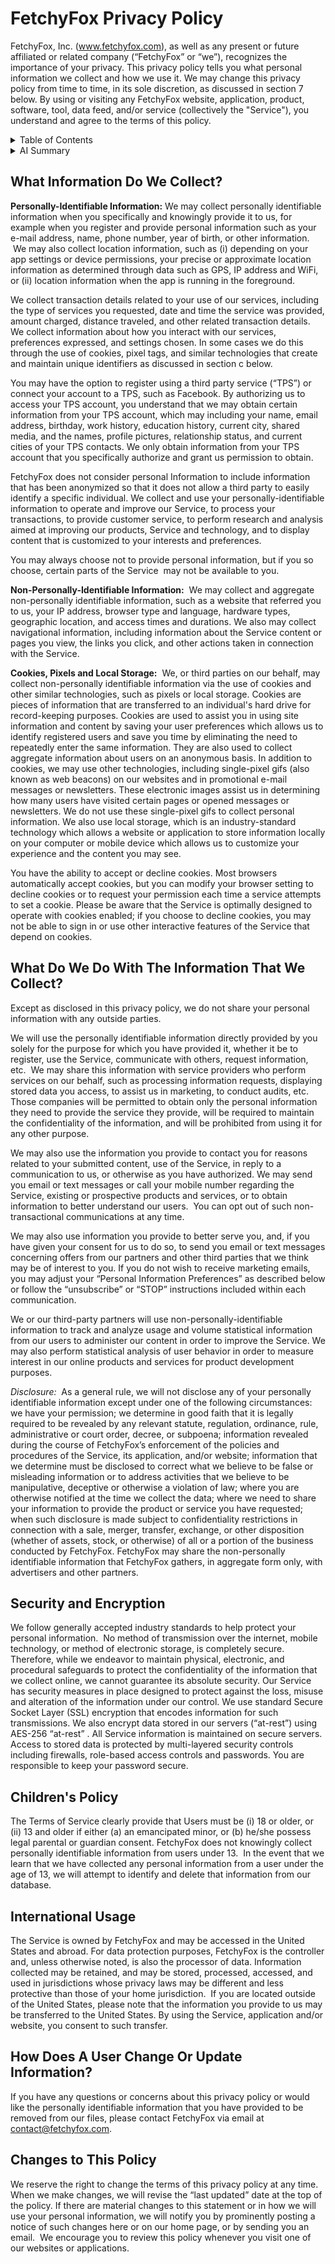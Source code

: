# FetchyFox Privacy Policy

FetchyFox, Inc. (www.fetchyfox.com), as well as any present or future affiliated or related company (“FetchyFox” or “we”), recognizes the importance of your privacy.  This privacy policy tells you what personal information we collect and how we use it. We may change this privacy policy from time to time, in its sole discretion, as discussed in section 7 below.  By using or visiting any FetchyFox website, application, product, software, tool, data feed, and/or service (collectively the "Service"), you understand and agree to the terms of this policy.

<details>
  <summary>Table of Contents</summary>
- [FetchyFox Privacy Policy](#fetchyfox-privacy-policy)
  - [What Information Do We Collect?](#what-information-do-we-collect)
  - [What Do We Do With The Information That We Collect?](#what-do-we-do-with-the-information-that-we-collect)
  - [Security and Encryption](#security-and-encryption)
  - [Children's Policy](#childrens-policy)
  - [International Usage](#international-usage)
  - [How Does A User Change Or Update Information?](#how-does-a-user-change-or-update-information)
  - [Changes to This Policy](#changes-to-this-policy)
</details>

<details>
  <summary>AI Summary</summary>
  **DISCLAIMER:** This summary serves as an overview of the privacy policy to illustrate key points and not a comprensive legal document.

  FetchyFox collects personal information during registration and transactions, encompassing details like location and user interactions. Non-personal data, including IP addresses and browsing history, is also gathered to enhance user experience. Technologies like cookies facilitate customization based on user preferences.

  The collected data serves its intended purposes, supporting operations, and may be shared with service providers. Marketing communication is conducted with user consent. Limited disclosure occurs, driven by legal requirements or during business transfers.

  Security measures, including encryption, are implemented to safeguard user information. The platform adheres to COPPA regulations, requiring parental consent for users under 18. The international usage of data acknowledges potential differences in privacy laws.

  Users can reach out to FetchyFox for privacy-related concerns or to request data removal. The policy may undergo updates, with changes communicated through website notices or emails, ensuring transparency with users.
</details>

## What Information Do We Collect? 

**Personally-Identifiable Information:** We may collect personally identifiable information when you specifically and knowingly provide it to us, for example when you register and provide personal information such as your e-mail address, name, phone number, year of birth, or other information.  We may also collect location information, such as (i) depending on your app settings or device permissions, your precise or approximate location information as determined through data such as GPS, IP address and WiFi, or (ii) location information when the app is running in the foreground.

We collect transaction details related to your use of our services, including the type of services you requested, date and time the service was provided, amount charged, distance traveled, and other related transaction details. We collect information about how you interact with our services, preferences expressed, and settings chosen. In some cases we do this through the use of cookies, pixel tags, and similar technologies that create and maintain unique identifiers as discussed in section c below.

You may have the option to register using a third party service (“TPS”) or connect your account to a TPS, such as Facebook. By authorizing us to access your TPS account, you understand that we may obtain certain information from your TPS account, which may including your name, email address, birthday, work history, education history, current city, shared media, and the names, profile pictures, relationship status, and current cities of your TPS contacts. We only obtain information from your TPS account that you specifically authorize and grant us permission to obtain.

FetchyFox does not consider personal Information to include information that has been anonymized so that it does not allow a third party to easily identify a specific individual. We collect and use your personally-identifiable information to operate and improve our Service, to process your transactions, to provide customer service, to perform research and analysis aimed at improving our products, Service and technology, and to display content that is customized to your interests and preferences.

You may always choose not to provide personal information, but if you so choose, certain parts of the Service  may not be available to you.

**Non-Personally-Identifiable Information:**  We may collect and aggregate non-personally identifiable information, such as a website that referred you to us, your IP address, browser type and language, hardware types, geographic location, and access times and durations. We also may collect navigational information, including information about the Service content or pages you view, the links you click, and other actions taken in connection with the Service.

**Cookies, Pixels and Local Storage:**  We, or third parties on our behalf, may collect non-personally identifiable information via the use of cookies and other similar technologies, such as pixels or local storage. Cookies are pieces of information that are transferred to an individual's hard drive for record-keeping purposes. Cookies are used to assist you in using site information and content by saving your user preferences which allows us to identify registered users and save you time by eliminating the need to repeatedly enter the same information. They are also used to collect aggregate information about users on an anonymous basis. In addition to cookies, we may use other technologies, including single-pixel gifs (also known as web beacons) on our websites and in promotional e-mail messages or newsletters. These electronic images assist us in determining how many users have visited certain pages or opened messages or newsletters. We do not use these single-pixel gifs to collect personal information. We also use local storage, which is an industry-standard technology which allows a website or application to store information locally on your computer or mobile device which allows us to customize your experience and the content you may see.

You have the ability to accept or decline cookies. Most browsers automatically accept cookies, but you can modify your browser setting to decline cookies or to request your permission each time a service attempts to set a cookie. Please be aware that the Service is optimally designed to operate with cookies enabled; if you choose to decline cookies, you may not be able to sign in or use other interactive features of the Service that depend on cookies.

## What Do We Do With The Information That We Collect?

Except as disclosed in this privacy policy, we do not share your personal information with any outside parties.

We will use the personally identifiable information directly provided by you solely for the purpose for which you have provided it, whether it be to register, use the Service, communicate with others, request information, etc.  We may share this information with service providers who perform services on our behalf, such as processing information requests, displaying stored data you access, to assist us in marketing, to conduct audits, etc. Those companies will be permitted to obtain only the personal information they need to provide the service they provide, will be required to maintain the confidentiality of the information, and will be prohibited from using it for any other purpose.

We may also use the information you provide to contact you for reasons related to your submitted content, use of the Service, in reply to a communication to us, or otherwise as you have authorized. We may send you email or text messages or call your mobile number regarding the Service, existing or prospective products and services, or to obtain information to better understand our users.  You can opt out of such non-transactional communications at any time.

We may also use information you provide to better serve you, and, if you have given your consent for us to do so, to send you email or text messages concerning offers from our partners and other third parties that we think may be of interest to you. If you do not wish to receive marketing emails, you may adjust your “Personal Information Preferences” as described below or follow the “unsubscribe” or “STOP” instructions included within each communication.

We or our third-party partners will use non-personally-identifiable information to track and analyze usage and volume statistical information from our users to administer our content in order to improve the Service. We may also perform statistical analysis of user behavior in order to measure interest in our online products and services for product development purposes.

*Disclosure:*  As a general rule, we will not disclose any of your personally identifiable information except under one of the following circumstances: we have your permission; we determine in good faith that it is legally required to be revealed by any relevant statute, regulation, ordinance, rule, administrative or court order, decree, or subpoena; information revealed during the course of FetchyFox’s enforcement of the policies and procedures of the Service, its application, and/or website; information that we determine must be disclosed to correct what we believe to be false or misleading information or to address activities that we believe to be manipulative, deceptive or otherwise a violation of law; where you are otherwise notified at the time we collect the data; where we need to share your information to provide the product or service you have requested; when such disclosure is made subject to confidentiality restrictions in connection with a sale, merger, transfer, exchange, or other disposition (whether of assets, stock, or otherwise) of all or a portion of the business conducted by FetchyFox. FetchyFox may share the non-personally identifiable information that FetchyFox gathers, in aggregate form only, with advertisers and other partners.

## Security and Encryption

We follow generally accepted industry standards to help protect your personal information.  No method of transmission over the internet, mobile technology, or method of electronic storage, is completely secure. Therefore, while we endeavor to maintain physical, electronic, and procedural safeguards to protect the confidentiality of the information that we collect online, we cannot guarantee its absolute security. Our Service has security measures in place designed to protect against the loss, misuse and alteration of the information under our control. We use standard Secure Socket Layer (SSL) encryption that encodes information for such transmissions. We also encrypt data stored in our servers (“at-rest”) using AES-256 “at-rest” . All Service information is maintained on secure servers. Access to stored data is protected by multi-layered security controls including firewalls, role-based access controls and passwords. You are responsible to keep your password secure.

## Children's Policy

The Terms of Service clearly provide that Users must be (i) 18 or older, or (ii) 13 and older if either (a) an emancipated minor, or (b) he/she possess legal parental or guardian consent. FetchyFox does not knowingly collect personally identifiable information from users under 13.  In the event that we learn that we have collected any personal information from a user under the age of 13, we will attempt to identify and delete that information from our database.

## International Usage

The Service is owned by FetchyFox and may be accessed in the United States and abroad. For data protection purposes, FetchyFox is the controller and, unless otherwise noted, is also the processor of data. Information collected may be retained, and may be stored, processed, accessed, and used in jurisdictions whose privacy laws may be different and less protective than those of your home jurisdiction.  If you are located outside of the United States, please note that the information you provide to us may be transferred to the United States. By using the Service, application and/or website, you consent to such transfer.

## How Does A User Change Or Update Information?

If you have any questions or concerns about this privacy policy or would like the personally identifiable information that you have provided to be removed from our files, please contact FetchyFox via email at contact@fetchyfox.com.

## Changes to This Policy

We reserve the right to change the terms of this privacy policy at any time. When we make changes, we will revise the “last updated” date at the top of the policy. If there are material changes to this statement or in how we will use your personal information, we will notify you by prominently posting a notice of such changes here or on our home page, or by sending you an email.  We encourage you to review this policy whenever you visit one of our websites or applications.

